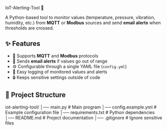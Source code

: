IoT-Alerting-Tool 🚨

A Python-based tool to monitor values (temperature, pressure, vibration, humidity, etc.) from **MQTT** or **Modbus** sources and send **email alerts** when thresholds are crossed.  

## ✨ Features

- 📡 Supports **MQTT** and **Modbus** protocols  
- 🔔 Sends **email alerts** if values go out of range  
- ⚙️ Configurable through a single YAML file (`config.yml`)  
- 📝 Easy logging of monitored values and alerts  
- 🔒 Keeps sensitive settings outside of code  

## 📂 Project Structure

  iot-alerting-tool/
  │── main.py # Main program
  │── config.example.yml # Example configuration file
  │── requirements.txt # Python dependencies
  │── README.md # Project documentation
  │── .gitignore # Ignore sensitive files
